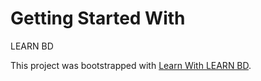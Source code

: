 # Getting Started With
LEARN BD

This project was bootstrapped with [Learn With
LEARN BD](https://naughty-hypatia-8f24ed.netlify.app/).
